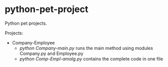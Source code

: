 python-pet-project
==================

Python pet projects.

Projects:

* Company-Employee
	* _python Company-main.py_ runs the main method using modules Company.py and Employee.py
	* _python Comp-Empl-amalg.py_ contains the complete code in one file
